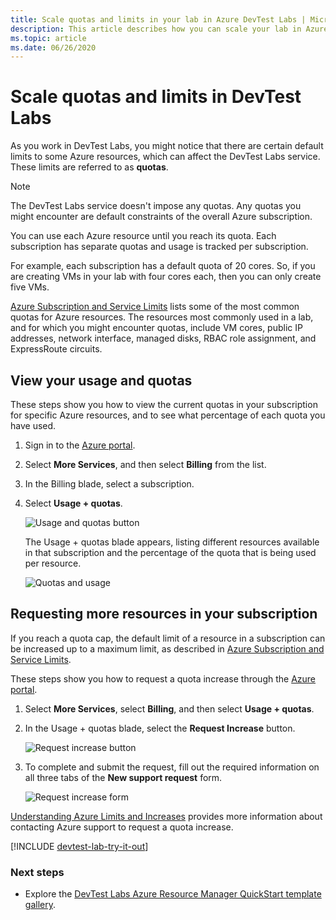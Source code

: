 ```yaml
---
title: Scale quotas and limits in your lab in Azure DevTest Labs | Microsoft Docs
description: This article describes how you can scale your lab in Azure DevTest Labs. View your usage quotas and limits, and request for an increase. 
ms.topic: article
ms.date: 06/26/2020
---
```


# Scale quotas and limits in DevTest Labs
As you work in DevTest Labs, you might notice that there are certain default limits to some Azure resources, which can affect the DevTest Labs service. These limits are referred to as **quotas**.

> [!NOTE]
> The DevTest Labs service doesn't impose any quotas. Any quotas you might encounter are default constraints of the overall Azure subscription.

You can use each Azure resource until you reach its quota. Each subscription has separate quotas and usage is tracked per subscription.

For example, each subscription has a default quota of 20 cores. So, if you are creating VMs in your lab with four cores each, then you can only create five VMs.

[Azure Subscription and Service Limits](https://docs.microsoft.com/azure/azure-resource-manager/management/azure-subscription-service-limits) lists some of the most common quotas for Azure resources. The resources most commonly used in a lab, and for which you might encounter quotas, include VM cores, public IP addresses, network interface, managed disks, RBAC role assignment, and ExpressRoute circuits.

## View your usage and quotas
These steps show you how to view the current quotas in your subscription for specific Azure resources, and to see what percentage of each quota you have used.

1. Sign in to the [Azure portal](https://go.microsoft.com/fwlink/p/?LinkID=525040).
1. Select **More Services**, and then select **Billing** from the list.
1. In the Billing blade, select a subscription.
4. Select **Usage + quotas**.

   ![Usage and quotas button](./media/devtest-lab-scale-lab/devtestlab-usage-and-quotas-new.png)

   The Usage + quotas blade appears, listing different resources available in that subscription and the percentage of the quota that is being used per resource.

   ![Quotas and usage](./media/devtest-lab-scale-lab/devtestlab-view-quotas-new.png)

## Requesting more resources in your subscription
If you reach a quota cap, the default limit of a resource in a subscription can be increased up to a maximum limit, as described in [Azure Subscription and Service Limits](https://docs.microsoft.com/azure/azure-resource-manager/management/azure-subscription-service-limits).

These steps show you how to request a quota increase through the [Azure portal](https://go.microsoft.com/fwlink/p/?LinkID=525040).

1. Select **More Services**, select **Billing**, and then select **Usage + quotas**.
1. In the Usage + quotas blade, select the **Request Increase** button.

   ![Request increase button](./media/devtest-lab-scale-lab/devtestlab-request-increase-new.png)

1. To complete and submit the request, fill out the required information on all three tabs of the **New support request** form.

   ![Request increase form](./media/devtest-lab-scale-lab/devtestlab-support-form-new.png)

[Understanding Azure Limits and Increases](https://azure.microsoft.com/blog/azure-limits-quotas-increase-requests/) provides more information about contacting Azure support to request a quota increase.



[!INCLUDE [devtest-lab-try-it-out](../../includes/devtest-lab-try-it-out.md)]

### Next steps
* Explore the [DevTest Labs Azure Resource Manager QuickStart template gallery](https://github.com/Azure/azure-devtestlab/tree/master/samples/DevTestLabs/QuickStartTemplates).
